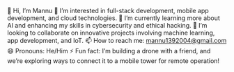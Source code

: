 👋 Hi, I’m Mannu
👀 I’m interested in full-stack development, mobile app development, and cloud technologies.
🌱 I’m currently learning more about AI and enhancing my skills in cybersecurity and ethical hacking.
💞️ I’m looking to collaborate on innovative projects involving machine learning, app development, and IoT.
📫 How to reach me: mannu1392004@gmail.com
😄 Pronouns: He/Him
⚡ Fun fact: I’m building a drone with a friend, and we’re exploring ways to connect it to a mobile tower for remote operation!
